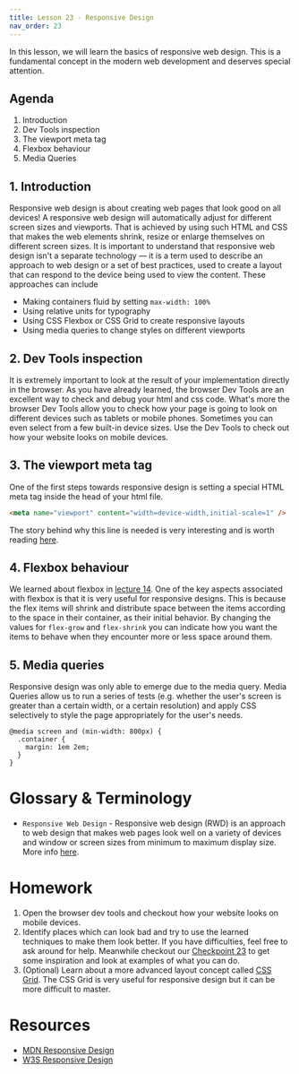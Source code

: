 ```yaml
---
title: Lesson 23 - Responsive Design
nav_order: 23
---
```


In this lesson, we will learn the basics of responsive web design. This is a fundamental concept in the modern web development and deserves special attention.

## Agenda

1. Introduction
2. Dev Tools inspection
3. The viewport meta tag
4. Flexbox behaviour
5. Media Queries

## 1. Introduction

Responsive web design is about creating web pages that look good on all devices! A responsive web design will automatically adjust for different screen sizes and viewports. That is achieved by using such HTML and CSS that makes the web elements shrink, resize or enlarge themselves on different screen sizes. It is important to understand that responsive web design isn't a separate technology — it is a term used to describe an approach to web design or a set of best practices, used to create a layout that can respond to the device being used to view the content. These approaches can include

- Making containers fluid by setting `max-width: 100%`
- Using relative units for typography
- Using CSS Flexbox or CSS Grid to create responsive layouts
- Using media queries to change styles on different viewports

## 2. Dev Tools inspection

It is extremely important to look at the result of your implementation directly in the browser. As you have already learned, the browser Dev Tools are an excellent way to check and debug your html and css code. What's more the browser Dev Tools allow you to check how your page is going to look on different devices such as tablets or mobile phones. Sometimes you can even select from a few built-in device sizes. Use the Dev Tools to check out how your website looks on mobile devices.

## 3. The viewport meta tag

One of the first steps towards responsive design is setting a special HTML meta tag inside the head of your html file.

```html
<meta name="viewport" content="width=device-width,initial-scale=1" />
```

The story behind why this line is needed is very interesting and is worth reading [here](https://developer.mozilla.org/en-US/docs/Learn/CSS/CSS_layout/Responsive_Design#the_viewport_meta_tag).

## 4. Flexbox behaviour

We learned about flexbox in [lecture 14](https://redi-school.github.io/nrw-html-and-css-2021-fall/lesson14/). One of the key aspects associated with flexbox is that it is very useful for responsive designs. This is because the flex items will shrink and distribute space between the items according to the space in their container, as their initial behavior. By changing the values for `flex-grow` and `flex-shrink` you can indicate how you want the items to behave when they encounter more or less space around them.

## 5. Media queries

Responsive design was only able to emerge due to the media query. Media Queries allow us to run a series of tests (e.g. whether the user's screen is greater than a certain width, or a certain resolution) and apply CSS selectively to style the page appropriately for the user's needs.

```
@media screen and (min-width: 800px) {
  .container {
    margin: 1em 2em;
  }
}
```

# Glossary & Terminology

- `Responsive Web Design` - Responsive web design (RWD) is an approach to web design that makes web pages look well on a variety of devices and window or screen sizes from minimum to maximum display size. More info [here](https://en.wikipedia.org/wiki/Responsive_web_design).

# Homework

1. Open the browser dev tools and checkout how your website looks on mobile devices.
2. Identify places which can look bad and try to use the learned techniques to make them look better. If you have difficulties, feel free to ask around for help. Meanwhile checkout our [Checkpoint 23](https://github.com/ReDI-School/nrw-html-and-css-2021-fall/tree/checkpoint23/checkpoint) to get some inspiration and look at examples of what you can do.
3. (Optional) Learn about a more advanced layout concept called [CSS Grid](https://developer.mozilla.org/en-US/docs/Web/CSS/CSS_Grid_Layout). The CSS Grid is very useful for responsive design but it can be more difficult to master.

# Resources

- [MDN Responsive Design](https://developer.mozilla.org/en-US/docs/Learn/CSS/CSS_layout/Responsive_Design)
- [W3S Responsive Design](https://www.w3schools.com/html/html_responsive.asp)
